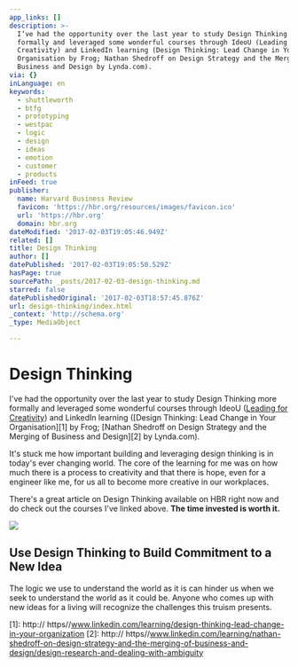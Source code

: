 ```yaml
---
app_links: []
description: >-
  I’ve had the opportunity over the last year to study Design Thinking more
  formally and leveraged some wonderful courses through IdeoU (Leading for
  Creativity) and LinkedIn learning (Design Thinking: Lead Change in Your
  Organisation by Frog; Nathan Shedroff on Design Strategy and the Merging of
  Business and Design by Lynda.com).
via: {}
inLanguage: en
keywords:
  - shuttleworth
  - btfg
  - prototyping
  - westpac
  - logic
  - design
  - ideas
  - emotion
  - customer
  - products
inFeed: true
publisher:
  name: Harvard Business Review
  favicon: 'https://hbr.org/resources/images/favicon.ico'
  url: 'https://hbr.org'
  domain: hbr.org
dateModified: '2017-02-03T19:05:46.949Z'
related: []
title: Design Thinking
author: []
datePublished: '2017-02-03T19:05:50.529Z'
hasPage: true
sourcePath: _posts/2017-02-03-design-thinking.md
starred: false
datePublishedOriginal: '2017-02-03T18:57:45.876Z'
url: design-thinking/index.html
_context: 'http://schema.org'
_type: MediaObject

---
```

# Design Thinking

I've had the opportunity over the last year to study Design Thinking more formally and leveraged some wonderful courses through IdeoU ([Leading for Creativity][0]) and LinkedIn learning ([Design Thinking: Lead Change in Your Organisation][1] by Frog; [Nathan Shedroff on Design Strategy and the Merging of Business and Design][2] by Lynda.com).

It's stuck me how important building and leveraging design thinking is in today's ever changing world. The core of the learning for me was on how much there is a process to creativity and that there is hope, even for a engineer like me, for us all to become more creative in our workplaces.

There's a great article on Design Thinking available on HBR right now and do check out the courses I've linked above. **The time invested is worth it.**

<article style=""><img src="https://s3-us-west-2.amazonaws.com/the-grid-img/p/2eeaec46985d8d4b915235e7107e30533e0109c3.jpg" /><h1>Use Design Thinking to Build Commitment to a New Idea</h1><p>The logic we use to understand the world as it is can hinder us when we seek to understand the world as it could be. Anyone who comes up with new ideas for a living will recognize the challenges this truism presents.</p></article>



[0]: http://www.ideou.com/products/leading-for-creativity
[1]: http:// https//www.linkedin.com/learning/design-thinking-lead-change-in-your-organization
[2]: http:// https//www.linkedin.com/learning/nathan-shedroff-on-design-strategy-and-the-merging-of-business-and-design/design-research-and-dealing-with-ambiguity
